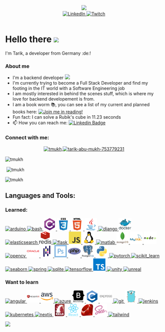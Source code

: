 
<div id="header" align="center">
  <img src="https://media.giphy.com/media/tFGBovr5CtfWt7MtqK/giphy.gif" width="100"/>
<div id="badges">
<a href="https://www.linkedin.com/in/tarik-abu-mukh-753779231/">
  <img src="https://img.shields.io/badge/LinkedIn-blue?style=for-the-badge&logo=linkedin&logoColor=black" alt="LinkedIn"/>
 </a>
 <a href="https://www.twitch.tv/ruby09">
  <img src="https://img.shields.io/badge/Twitch-purple?style=for-the-badge&logo=twitch&logoColor=white" alt="Twitch"/>
  </a>
  <br>
<img src="https://komarev.com/ghpvc/?username=tmukh&style=flat-square&color=blue" alt=""/>
</div>

</div>
<h1>
  Hello there
  <img src="https://media.giphy.com/media/xTiIzJSKB4l7xTouE8/giphy.gif" width="100px"/>
</h1>
I'm Tarik, a developer from Germany :de:!

### About me

- I'm a backend developer <img src = "https://media.giphy.com/media/tAjb5pyCEBhEb8jWxC/giphy.gif" width="30px">
- I'm currently trying to become a Full Stack Developer and find my footing in the IT world with a Software Engineering job
- I am mostly interested in behind the scenes stuff, which is where my love for backend developement is from.
- I am a book worm 📚, you can see a list of my current and planned books here: <a href="https://www.goodreads.com/user/show/154602339-tarik"> <img src= "https://img.shields.io/badge/G-My%20goodreads-yellowgreen" width="80px" alt="Join me in reading!"> </a>
- Fun fact: I can solve a Rubik's cube in 11.23 seconds
- 📫 How you can reach me: [![Linkedin Badge](https://img.shields.io/badge/-Tarik-blue?style=flat&logo=Linkedin&logoColor=white)](https://www.linkedin.com/in/tarik-abu-mukh-753779231)

<h3 align="left">Connect with me:</h3>
<p align="center">
<a href="https://www.leetcode.com/tmukh" target="blank">
 <img align="center" src="https://raw.githubusercontent.com/rahuldkjain/github-profile-readme-generator/master/src/images/icons/Social/leet-code.svg" alt="tmukh" height="30" width="40" />
 </a>
 <a href="https://linkedin.com/in/tarik-abu-mukh-753779231" target="blank"><img align="center" src="https://raw.githubusercontent.com/rahuldkjain/github-profile-readme-generator/master/src/images/icons/Social/linked-in-alt.svg" alt="tarik-abu-mukh-753779231" height="30" width="40" /></a>
</p>

<p><img align="center"
        src="https://github-readme-stats.vercel.app/api/top-langs?username=tmukh&show_icons=true&locale=en&layout=compact"
        alt="tmukh" /></p>

<p>&nbsp;<img align="center" src="https://github-readme-stats.vercel.app/api?username=tmukh&show_icons=true&locale=en"
        alt="tmukh" /></p>

<p><img align="center" src="https://github-readme-streak-stats.herokuapp.com/?user=tmukh&" alt="tmukh" /></p>

<h2 align="left">Languages and Tools:</h2>
<h3 align="left"> Learned: </h3>
<p align="left">
  
  <a href="https://www.arduino.cc/" target="_blank" rel="noreferrer"> 
        <img src="https://cdn.worldvectorlogo.com/logos/arduino-1.svg" alt="arduino" width="40" height="40" />
  </a>
  <a href="https://www.gnu.org/software/bash/" target="_blank" rel="noreferrer">
       <img src="https://www.vectorlogo.zone/logos/gnu_bash/gnu_bash-icon.svg" alt="bash" width="40" height="40" /> 
  </a>
  <a href="https://www.w3schools.com/cs/" target="_blank" rel="noreferrer">
    <img src="https://raw.githubusercontent.com/devicons/devicon/master/icons/csharp/csharp-original.svg" alt="csharp"
        width="40" height="40" /> </a> <a href="https://www.w3schools.com/css/" target="_blank" rel="noreferrer">
  <img src="https://raw.githubusercontent.com/devicons/devicon/master/icons/css3/css3-original-wordmark.svg" alt="css3"
        width="40" height="40" /> 
</a>  
  <a href="https://www.w3.org/html/" target="_blank" rel="noreferrer"> <img
        src="https://raw.githubusercontent.com/devicons/devicon/master/icons/html5/html5-original-wordmark.svg"
        alt="html5" width="40" height="40" /> </a> <a href="https://www.java.com" target="_blank" rel="noreferrer"> <img
        src="https://raw.githubusercontent.com/devicons/devicon/master/icons/java/java-original.svg" alt="java"
        width="40" height="40" /> </a>
  <a href="https://www.djangoproject.com/" target="_blank" rel="noreferrer"> <img
        src="https://cdn.worldvectorlogo.com/logos/django.svg" alt="django" width="40" height="40" /> </a> <a
    href="https://www.docker.com/" target="_blank" rel="noreferrer"> <img
        src="https://raw.githubusercontent.com/devicons/devicon/master/icons/docker/docker-original-wordmark.svg"
        alt="docker" width="40" height="40" /> </a> <a href="https://www.elastic.co" target="_blank" rel="noreferrer">
    <img src="https://www.vectorlogo.zone/logos/elastic/elastic-icon.svg" alt="elasticsearch" width="40" height="40" />
</a> 
  <a href="https://redis.io" target="_blank" rel="noreferrer"> <img
        src="https://raw.githubusercontent.com/devicons/devicon/master/icons/redis/redis-original-wordmark.svg"
        alt="redis" width="40" height="40" /> </a>
  <a href="https://flask.palletsprojects.com/" target="_blank"
    rel="noreferrer"> <img src="https://www.vectorlogo.zone/logos/pocoo_flask/pocoo_flask-icon.svg" alt="flask"
        width="40" height="40" /> </a>
  <a href="https://developer.mozilla.org/en-US/docs/Web/JavaScript" target="_blank"
    rel="noreferrer"> <img
        src="https://raw.githubusercontent.com/devicons/devicon/master/icons/javascript/javascript-original.svg"
        alt="javascript" width="40" height="40" /> </a> 
  <a href="https://www.linux.org/" target="_blank" rel="noreferrer"> <img
        src="https://raw.githubusercontent.com/devicons/devicon/master/icons/linux/linux-original.svg" alt="linux"
        width="40" height="40" /> </a> <a href="https://www.mathworks.com/" target="_blank" rel="noreferrer"> <img
        src="https://upload.wikimedia.org/wikipedia/commons/2/21/Matlab_Logo.png" alt="matlab" width="40" height="40" />
</a> <a href="https://www.mongodb.com/" target="_blank" rel="noreferrer"> <img
        src="https://raw.githubusercontent.com/devicons/devicon/master/icons/mongodb/mongodb-original-wordmark.svg"
        alt="mongodb" width="40" height="40" /> </a> <a href="https://www.mysql.com/" target="_blank" rel="noreferrer">
    <img src="https://raw.githubusercontent.com/devicons/devicon/master/icons/mysql/mysql-original-wordmark.svg"
        alt="mysql" width="40" height="40" /> </a>
   <a
    href="https://nodejs.org" target="_blank" rel="noreferrer"> <img
        src="https://raw.githubusercontent.com/devicons/devicon/master/icons/nodejs/nodejs-original-wordmark.svg"
        alt="nodejs" width="40" height="40" /> </a> <a href="https://opencv.org/" target="_blank" rel="noreferrer"> <img
        src="https://www.vectorlogo.zone/logos/opencv/opencv-icon.svg" alt="opencv" width="40" height="40" /> </a> <a
    href="https://www.oracle.com/" target="_blank" rel="noreferrer"> <img
        src="https://raw.githubusercontent.com/devicons/devicon/master/icons/oracle/oracle-original.svg" alt="oracle"
        width="40" height="40" /> </a> <a href="https://pandas.pydata.org/" target="_blank" rel="noreferrer"> <img
        src="https://raw.githubusercontent.com/devicons/devicon/2ae2a900d2f041da66e950e4d48052658d850630/icons/pandas/pandas-original.svg"
        alt="pandas" width="40" height="40" /> </a> <a href="https://www.photoshop.com/en" target="_blank"
    rel="noreferrer"> <img
        src="https://raw.githubusercontent.com/devicons/devicon/master/icons/photoshop/photoshop-line.svg"
        alt="photoshop" width="40" height="40" /> </a> <a href="https://www.php.net" target="_blank" rel="noreferrer">
    <img src="https://raw.githubusercontent.com/devicons/devicon/master/icons/php/php-original.svg" alt="php" width="40"
        height="40" /> </a> <a href="https://www.postgresql.org" target="_blank" rel="noreferrer"> <img
        src="https://raw.githubusercontent.com/devicons/devicon/master/icons/postgresql/postgresql-original-wordmark.svg"
        alt="postgresql" width="40" height="40" /> </a> <a href="https://www.python.org" target="_blank"
    rel="noreferrer"> <img
        src="https://raw.githubusercontent.com/devicons/devicon/master/icons/python/python-original.svg" alt="python"
        width="40" height="40" /> </a> <a href="https://pytorch.org/" target="_blank" rel="noreferrer"> <img
        src="https://www.vectorlogo.zone/logos/pytorch/pytorch-icon.svg" alt="pytorch" width="40" height="40" /> </a> 
  <a href="https://scikit-learn.org/" target="_blank" rel="noreferrer"> <img
        src="https://upload.wikimedia.org/wikipedia/commons/0/05/Scikit_learn_logo_small.svg" alt="scikit_learn"
        width="40" height="40" /> </a> <a href="https://seaborn.pydata.org/" target="_blank" rel="noreferrer"> <img
        src="https://seaborn.pydata.org/_images/logo-mark-lightbg.svg" alt="seaborn" width="40" height="40" /> </a> <a
    href="https://spring.io/" target="_blank" rel="noreferrer"> <img
        src="https://www.vectorlogo.zone/logos/springio/springio-icon.svg" alt="spring" width="40" height="40" /> </a>
<a href="https://www.sqlite.org/" target="_blank" rel="noreferrer"> <img
        src="https://www.vectorlogo.zone/logos/sqlite/sqlite-icon.svg" alt="sqlite" width="40" height="40" /> </a>
  <a href="https://www.tensorflow.org" target="_blank" rel="noreferrer"> <img
        src="https://www.vectorlogo.zone/logos/tensorflow/tensorflow-icon.svg" alt="tensorflow" width="40"
        height="40" /> </a> <a href="https://www.typescriptlang.org/" target="_blank" rel="noreferrer"> <img
        src="https://raw.githubusercontent.com/devicons/devicon/master/icons/typescript/typescript-original.svg"
        alt="typescript" width="40" height="40" /> </a> <a href="https://unity.com/" target="_blank" rel="noreferrer">
    <img src="https://www.vectorlogo.zone/logos/unity3d/unity3d-icon.svg" alt="unity" width="40" height="40" /> </a> <a
    href="https://unrealengine.com/" target="_blank" rel="noreferrer"> <img
        src="https://raw.githubusercontent.com/kenangundogan/fontisto/036b7eca71aab1bef8e6a0518f7329f13ed62f6b/icons/svg/brand/unreal-engine.svg"
        alt="unreal" width="40" height="40" /> </a> 
<h3> Want to learn </h3>
  
  
  
 <a href="https://angular.io" target="_blank" rel="noreferrer">
        <img src="https://angular.io/assets/images/logos/angular/angular.svg" alt="angular" width="40" height="40"/> 
 </a><a href="https://angular.io" target="_blank" rel="noreferrer">
    <img src="https://raw.githubusercontent.com/devicons/devicon/master/icons/angularjs/angularjs-original-wordmark.svg"
        alt="angularjs" width="40" height="40" />
  </a><a href="https://aws.amazon.com" target="_blank" rel="noreferrer">
          <img src="https://raw.githubusercontent.com/devicons/devicon/master/icons/amazonwebservices/amazonwebservices-original-wordmark.svg" alt="aws" width="40" height="40" /> 
 </a><a href="https://azure.microsoft.com/en-in/" target="_blank" rel="noreferrer"> 
        <img src="https://www.vectorlogo.zone/logos/microsoft_azure/microsoft_azure-icon.svg" alt="azure" width="40" height="40" /> 
  </a><a href="https://getbootstrap.com" target="_blank" rel="noreferrer"> <img
        src="https://raw.githubusercontent.com/devicons/devicon/master/icons/bootstrap/bootstrap-plain-wordmark.svg"
        alt="bootstrap" width="40" height="40" /> </a><a href="https://www.cprogramming.com/" target="_blank" rel="noreferrer"> <img src="https://raw.githubusercontent.com/devicons/devicon/master/icons/c/c-original.svg" alt="c" width="40" height="40" /> 
</a><a href="https://expressjs.com" target="_blank" rel="noreferrer"> <img
        src="https://raw.githubusercontent.com/devicons/devicon/master/icons/express/express-original-wordmark.svg"
        alt="express" width="40" height="40" /> </a>  <a href="https://git-scm.com/" target="_blank" rel="noreferrer"> <img
        src="https://www.vectorlogo.zone/logos/git-scm/git-scm-icon.svg" alt="git" width="40" height="40" /> </a> <a
    href="https://golang.org" target="_blank" rel="noreferrer"> <img
        src="https://raw.githubusercontent.com/devicons/devicon/master/icons/go/go-original.svg" alt="go" width="40"
        height="40" /> </a>  <a href="https://www.jenkins.io" target="_blank"
    rel="noreferrer"> <img src="https://www.vectorlogo.zone/logos/jenkins/jenkins-icon.svg" alt="jenkins" width="40"
        height="40" /> </a> <a href="https://kubernetes.io" target="_blank" rel="noreferrer"> <img
        src="https://www.vectorlogo.zone/logos/kubernetes/kubernetes-icon.svg" alt="kubernetes" width="40"
        height="40" /> </a>  <a href="https://nextjs.org/" target="_blank" rel="noreferrer"> <img
        src="https://cdn.worldvectorlogo.com/logos/nextjs-2.svg" alt="nextjs" width="40" height="40" /> </a><a
    href="https://rubyonrails.org" target="_blank" rel="noreferrer"> <img
        src="https://raw.githubusercontent.com/devicons/devicon/master/icons/rails/rails-original-wordmark.svg"
        alt="rails" width="40" height="40" /> </a> <a href="https://reactjs.org/" target="_blank" rel="noreferrer"> <img
        src="https://raw.githubusercontent.com/devicons/devicon/master/icons/react/react-original-wordmark.svg"
        alt="react" width="40" height="40" /> </a>  <a href="https://www.ruby-lang.org/en/" target="_blank"
    rel="noreferrer"> <img src="https://raw.githubusercontent.com/devicons/devicon/master/icons/ruby/ruby-original.svg"
        alt="ruby" width="40" height="40" /> </a> <a href="https://sass-lang.com" target="_blank" rel="noreferrer"> <img
        src="https://raw.githubusercontent.com/devicons/devicon/master/icons/sass/sass-original.svg" alt="sass"
        width="40" height="40" /> </a>  <a
    href="https://tailwindcss.com/" target="_blank" rel="noreferrer"> <img
        src="https://www.vectorlogo.zone/logos/tailwindcss/tailwindcss-icon.svg" alt="tailwind" width="40"
        height="40" /> </a> 

</p>
<img src="https://img.shields.io/github/last-commit/tmukh/tmukh?color=blue">


